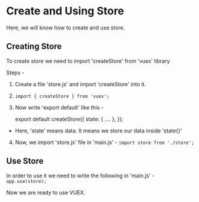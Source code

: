 # Create and Using Store
Here, we will know how to create and use store.

## Creating Store
To create store we need to import 'createStore' from 'vuex' library

Steps - 
1. Create a file 'store.js' and import 'createStore' into it.
2. `import { createStore } from 'vuex';`
3. Now write 'export default' like this - 
    
    export default createStore({
        state: {
            ....
        },
    });
- Here, 'state' means data. It means we store our data inside 'state{}'
4. Now, we import 'store.js' file in 'main.js' -
    `import store from './store';`

## Use Store
In order to use it we need to write the following in 'main.js' -
    `app.use(store);`

Now we are ready to use VUEX.
